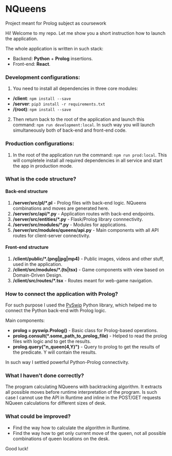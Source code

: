 # NQueens
Project meant for Prolog subject as coursework

Hi! Welcome to my repo. 
Let me show you a short instruction how to launch the application.

The whole application is written in such stack:
- Backend: **Python** + **Prolog** insertions.
- Front-end: **React**.

### Development configurations:
1. You need to install all dependencies in three core modules:
  - **/client**: ```npm install --save```
  - **/server**: ```pip3 install -r requirements.txt```
  - **/(root)**: ```npm install --save```
  
2. Then return back to the root of the application and launch this command: ```npm run development:local```. 
In such way you will launch simultaneously both of back-end and front-end code. 

### Production configurations:
1. In the root of the application run the command: ```npm run prod:local```.
This will completele install all required dependencies in all service and start the app in production mode.

### What is the code structure?

#### Back-end structure
1. **/server/src/pl/\*.pl** - Prolog files with back-end logic. NQueens combinations and moves are generated here.
2. **/server/src/api/\*.py** - Application routes with back-end endpoints.
3. **/server/src/entities/\*.py** - Flask/Prolog library connnectivity.
4. **/server/src/modules/\*.py** - Modules for applications.
5. **/server/src/modules/queens/api.py** - Main components with all API routes for client-server connectivity.

#### Front-end structure
1. **/client/public/\*.(png|jpg|mp4)** - Public images, videos and other stuff, used in the application.
2. **/client/src/modules/\*.(ts|tsx)** - Game components with view based on Domain-Driven Design.
3. **/client/src/routes/\*.tsx** - Routes meant for web-game navigation.

### How to connect the application with Prolog?
For such purpose I used the [PySwip](https://pypi.org/project/pyswip/#description) Python library, which helped me to connect the Python back-end with Prolog logic.

Main components:
- **prolog = pyswip.Prolog()** - Basic class for Prolog-based operations.
- **prolog.consult(\*.some_path_to_prolog_file)** - Helped to read the prolog files with logic and to get the results.
- **prolog.query("n_queen(4,Y)")** - Query to prolog to get the results of the predicate. Y will contain the results.

In such way I settled powerful Python-Prolog connectivity.

### What I haven't done correctly?
The program calculating NQueens with backtracking algorithm. It extracts all possible moves before runtime interpretation of the program.
Is such case I cannot use the API in Runtime and inline in the POST/GET requests NQueen calculations for different sizes of desk.

### What could be improved?
- Find the way how to calculate the algorithm in Runtime.
- Find the way how to get only current move of the queen, not all possible combinations of queen locations on the desk.

Good luck!
